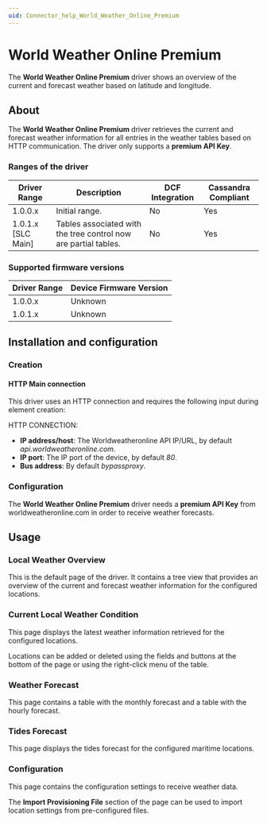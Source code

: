 ```yaml
---
uid: Connector_help_World_Weather_Online_Premium
---
```


# World Weather Online Premium

The **World Weather Online Premium** driver shows an overview of the current and forecast weather based on latitude and longitude.

## About

The **World Weather Online Premium** driver retrieves the current and forecast weather information for all entries in the weather tables based on HTTP communication. The driver only supports a **premium API Key**.

### Ranges of the driver

| **Driver Range**     | **Description**                                                 | **DCF Integration** | **Cassandra Compliant** |
|----------------------|-----------------------------------------------------------------|---------------------|-------------------------|
| 1.0.0.x              | Initial range.                                                  | No                  | Yes                     |
| 1.0.1.x \[SLC Main\] | Tables associated with the tree control now are partial tables. | No                  | Yes                     |

### Supported firmware versions

| **Driver Range** | **Device Firmware Version** |
|------------------|-----------------------------|
| 1.0.0.x          | Unknown                     |
| 1.0.1.x          | Unknown                     |

## Installation and configuration

### Creation

#### HTTP Main connection

This driver uses an HTTP connection and requires the following input during element creation:

HTTP CONNECTION:

- **IP address/host**: The Worldweatheronline API IP/URL, by default *api.worldweatheronline.com*.
- **IP port**: The IP port of the device, by default *80*.
- **Bus address**: By default *bypassproxy*.

### Configuration

The **World Weather Online Premium** driver needs a **premium API Key** from worldweatheronline.com in order to receive weather forecasts.

## Usage

### Local Weather Overview

This is the default page of the driver. It contains a tree view that provides an overview of the current and forecast weather information for the configured locations.

### Current Local Weather Condition

This page displays the latest weather information retrieved for the configured locations.

Locations can be added or deleted using the fields and buttons at the bottom of the page or using the right-click menu of the table.

### Weather Forecast

This page contains a table with the monthly forecast and a table with the hourly forecast.

### Tides Forecast

This page displays the tides forecast for the configured maritime locations.

### Configuration

This page contains the configuration settings to receive weather data.

The **Import Provisioning File** section of the page can be used to import location settings from pre-configured files.
